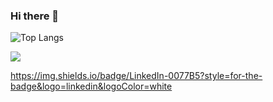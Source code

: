 ### Hi there 👋

![Top Langs](https://github-readme-stats.vercel.app/api/top-langs/?username=nataliakist&layout=compact&theme=dark)

<img src="{[https://img.shields.io/badge/LinkedIn-0077B5?style=for-the-badge&logo=linkedin&logoColor=white]}" />

https://img.shields.io/badge/LinkedIn-0077B5?style=for-the-badge&logo=linkedin&logoColor=white
<!--
**nataliakist/nataliakist** is a ✨ _special_ ✨ repository because its `README.md` (this file) appears on your GitHub profile.

Here are some ideas to get you started:

- 🔭 I’m currently working on ...
- 🌱 I’m currently learning ...
- 👯 I’m looking to collaborate on ...
- 🤔 I’m looking for help with ...
- 💬 Ask me about ...
- 📫 How to reach me: ...
- 😄 Pronouns: ...
- ⚡ Fun fact: ...
-->
